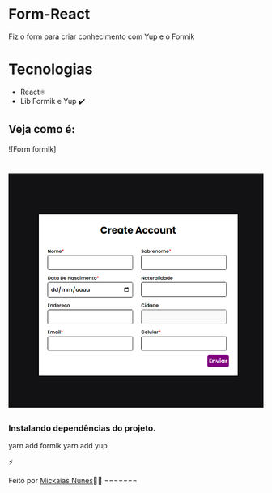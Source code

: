 
# Form-React

  Fiz o form para criar conhecimento com Yup e o Formik

# Tecnologias 
* React⚛️
* Lib Formik e Yup ✔️


## Veja como é: 
![Form formik]
<h1 align="center">
  <img alt="Form" src="./assets/form.png" />
</h1>

 ### Instalando dependências do projeto.

  yarn add formik
  yarn add yup

 ⚡

Feito por <a href="https://www.linkedin.com/in/mickaias-kaw%C3%A3-348340233/">Mickaias Nunes</a>🚀🚀 =======
